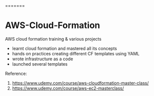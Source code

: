 =======

# AWS-Cloud-Formation
AWS cloud formation training &amp; various projects

* learnt cloud formation and mastered all its concepts
* hands on practices creating different CF templates using YAML
* wrote infrastructure as a code
* launched several templates

Reference:
1. https://www.udemy.com/course/aws-cloudformation-master-class/
2. https://www.udemy.com/course/aws-ec2-masterclass/
